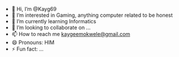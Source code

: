 - 👋 Hi, I’m @Kayg69
- 👀 I’m interested in Gaming, anything computer related to be honest
- 🌱 I’m currently learning Informatics
- 💞️ I’m looking to collaborate on ...
- 📫 How to reach me kaygeemokwele@gmail.com
- 😄 Pronouns: HIM
- ⚡ Fun fact: ...

<!---
Kayg69/Kayg69 is a ✨ special ✨ repository because its `README.md` (this file) appears on your GitHub profile.
You can click the Preview link to take a look at your changes.
--->
